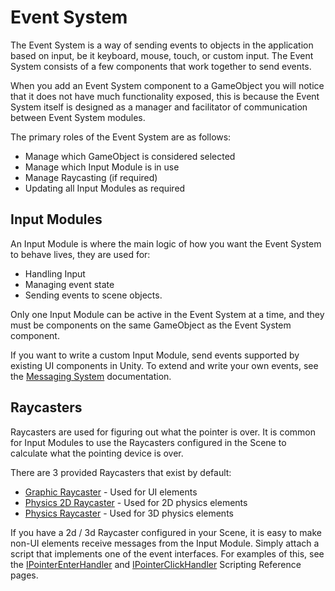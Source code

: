 # Event System

The Event System is a way of sending events to objects in the application based on input, be it keyboard, mouse, touch, or custom input. The Event System consists of a few components that work together to send events.

When you add an Event System component to a GameObject you will notice that it does not have much functionality exposed, this is because the Event System itself is designed as a manager and facilitator of communication between Event System modules.

The primary roles of the Event System are as follows:

- Manage which GameObject is considered selected
- Manage which Input Module is in use
- Manage Raycasting (if required)
- Updating all Input Modules as required

## Input Modules

An Input Module is where the main logic of how you want the Event System to behave lives, they are used for:

- Handling Input
- Managing event state
- Sending events to scene objects.

Only one Input Module can be active in the Event System at a time, and they must be components on the same GameObject as the Event System component.

If you want to write a custom Input Module, send events supported by existing UI components in Unity. To extend and write your own events, see the [Messaging System](MessagingSystem.md) documentation.

## Raycasters

Raycasters are used for figuring out what the pointer is over. It is common for Input Modules to use the Raycasters configured in the Scene to calculate what the pointing device is over.

There are 3 provided Raycasters that exist by default:


- [Graphic Raycaster](script-GraphicRaycaster.md) - Used for UI elements
- [Physics 2D Raycaster](script-Physics2DRaycaster.md) - Used for 2D physics elements
- [Physics Raycaster](script-PhysicsRaycaster.md) - Used for 3D physics elements

If you have a 2d / 3d Raycaster configured in your Scene, it is easy to make non-UI elements receive messages from the Input Module. Simply attach a script that implements one of the event interfaces. For examples of this, see the [IPointerEnterHandler](xref:UnityEngine.EventSystems.IPointerEnterHandler) and [IPointerClickHandler](xref:UnityEngine.EventSystems.IPointerClickHandler) Scripting Reference pages.
